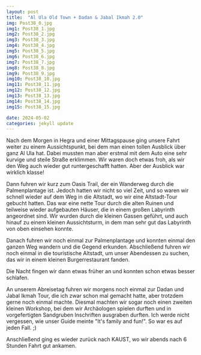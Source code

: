 ```yaml
---
layout: post
title:  "Al Ula Old Town + Dadan & Jabal Ikmah 2.0"
img: Post38_0.jpg
img1: Post38_1.jpg
img2: Post38_2.jpg
img3: Post38_3.jpg
img4: Post38_4.jpg
img5: Post38_5.jpg
img6: Post38_6.jpg
img7: Post38_7.jpg
img8: Post38_8.jpg
img9: Post38_9.jpg
img10: Post38_10.jpg
img11: Post38_11.jpg
img12: Post38_12.jpg
img13: Post38_13.jpg
img14: Post38_14.jpg
img15: Post38_15.jpg

date: 2024-05-02
categories: jekyll update
---
```


Nach dem Morgen in Hegra und einer Mittagspause ging unsere Fahrt weiter zu einem Aussichtspunkt, bei dem man einen tollen Ausblick über ganz Al Ula hat. Dabei mussten man aber erstmal mit dem Auto eine sehr kurvige und steile Straße erklimmen. Wir waren doch etwas froh, als wir den Weg auch wieder gut runtergeschafft hatten. Aber der Ausblick war wirklich klasse!

Dann fuhren wir kurz zum Oasis Trail, der ein Wanderweg durch die Palmenplantage ist. Jedoch hatten wir nicht so viel Zeit, und so waren wir schnell wieder auf dem Weg in die Altstadt, wo wir eine Altstadt-Tour gebucht hatten. Das war eine nette Tour durch die alten Ruinen und teilweise wieder aufgebauten Häuser, die in einem großen Labyrinth angeordnet sind. Wir wurden durch die kleinen Gassen geführt, und auch hinauf zu einem kleinen Aussichtsturm, in dem man sehr gut das Labyrinth von oben einsehen konnte. 

Danach fuhren wir noch einmal zur Palmenplantage und konnten einmal den ganzen Weg wandern und die Gegend erkunden. 
Abschließend fuhren wir noch einmal in die touristische Altstadt, um unser Abendessen zu suchen, das wir in einem kleinen Burgerrestaurant fanden.

Die Nacht fingen wir dann etwas früher an und konnten schon etwas besser schlafen.

An unserem Abreisetag fuhren wir morgens noch einmal zur Dadan und Jabal Ikmah Tour, die ich zwar schon mal gemacht hatte, aber trotzdem gerne noch einmal machte. Diesmal machten wir sogar noch einen zweiten kleinen Workshop, bei dem wir Archäologen spielen durften und in vorgefertigten Sandgruben Inschriften ausgraben durften. Ich werde nicht vergessen, wie unser Guide meinte "It's family and fun!". So war es auf jeden Fall. ;)

Anschließend ging es wieder zurück nach KAUST, wo wir abends nach 6 Stunden Fahrt gut ankamen.